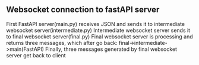 ## Websocket connection to fastAPI server ##

First FastAPI server(main.py) receives JSON and sends it to intermediate websocket server(intermediate.py)
Intermediate websocket server sends it to final websocket server(final.py) 
Final websocket server is processing and returns three messages, which after go back: final->intermediate->main(FastAPI)
Finally, three messages generated by final websocket server get back to client
